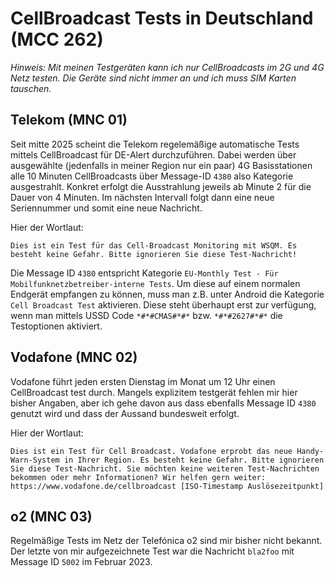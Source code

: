 # CellBroadcast Tests in Deutschland (MCC 262)

*Hinweis: Mit meinen Testgeräten kann ich nur CellBroadcasts im 2G und 4G Netz testen. Die Geräte sind nicht immer an und ich muss SIM Karten tauschen.*

## Telekom (MNC 01)
Seit mitte 2025 scheint die Telekom regelemäßige automatische Tests mittels CellBroadcast für DE-Alert durchzuführen. Dabei werden über ausgewählte (jedenfalls in meiner Region nur ein paar) 4G Basisstationen alle 10 Minuten CellBroadcasts über Message-ID `4380` also Kategorie ausgestrahlt. Konkret erfolgt die Ausstrahlung jeweils ab Minute 2 für die Dauer von 4 Minuten. Im nächsten Intervall folgt dann eine neue Seriennummer und somit eine neue Nachricht.

Hier der Wortlaut:
```
Dies ist ein Test für das Cell-Broadcast Monitoring mit WSQM. Es besteht keine Gefahr. Bitte ignorieren Sie diese Test-Nachricht!
```

Die Message ID `4380` entspricht Kategorie `EU-Monthly Test - Für Mobilfunknetzbetreiber-interne Tests`. Um diese auf einem normalen Endgerät empfangen zu können, muss man z.B. unter Android die Kategorie `Cell Broadcast Test` aktivieren. Diese steht überhaupt erst zur verfügung, wenn man mittels USSD Code `*#*#CMAS#*#*` bzw. `*#*#2627#*#*` die Testoptionen aktiviert.

## Vodafone (MNC 02)
Vodafone führt jeden ersten Dienstag im Monat um 12 Uhr einen CellBroadcast test durch. Mangels explizitem testgerät fehlen mir hier bisher Angaben, aber ich gehe davon aus dass ebenfalls Message ID `4380` genutzt wird und dass der Aussand bundesweit erfolgt.

Hier der Wortlaut:
```
Dies ist ein Test für Cell Broadcast. Vodafone erprobt das neue Handy-Warn-System in Ihrer Region. Es besteht keine Gefahr. Bitte ignorieren Sie diese Test-Nachricht. Sie möchten keine weiteren Test-Nachrichten bekommen oder mehr Informationen? Wir helfen gern weiter: https://www.vodafone.de/cellbroadcast [ISO-Timestamp Auslösezeitpunkt]
```

## o2 (MNC 03)
Regelmäßige Tests im Netz der Telefónica o2 sind mir bisher nicht bekannt. Der letzte von mir aufgezeichnete Test war die Nachricht `bla2foo` mit Message ID `5002` im Februar 2023.